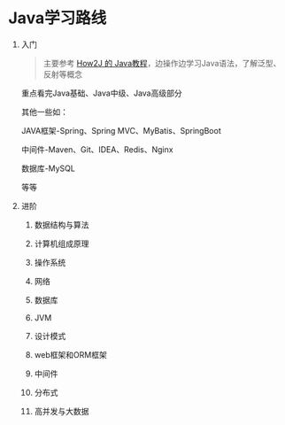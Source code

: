  # Java学习路线

1. 入门

   > 主要参考 [How2J 的 Java教程](https://how2j.cn/)，边操作边学习Java语法，了解泛型、反射等概念

   重点看完Java基础、Java中级、Java高级部分

   其他一些如：

   JAVA框架-Spring、Spring MVC、MyBatis、SpringBoot

   中间件-Maven、Git、IDEA、Redis、Nginx

   数据库-MySQL

   等等

2. 进阶

   1. 数据结构与算法

   2. 计算机组成原理

   3. 操作系统

   4. 网络

   5. 数据库

   6. JVM

   7. 设计模式

   8. web框架和ORM框架

   9. 中间件

   10.  分布式

   11. 高并发与大数据

       

